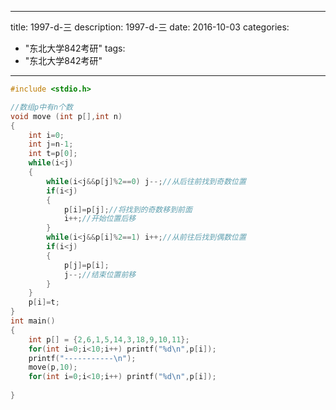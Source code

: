
---
title: 1997-d-三
description: 1997-d-三
date: 2016-10-03
categories:
  - "东北大学842考研"
tags:
  - "东北大学842考研"

---


```cpp
#include <stdio.h> 

//数组p中有n个数 
void move (int p[],int n)
{
	int i=0;
	int j=n-1;
	int t=p[0];
	while(i<j)
	{
		while(i<j&&p[j]%2==0) j--;//从后往前找到奇数位置
		if(i<j)
		{
			p[i]=p[j];//将找到的奇数移到前面
			i++;//开始位置后移	
		} 	
		while(i<j&&p[i]%2==1) i++;//从前往后找到偶数位置
		if(i<j)
		{
			p[j]=p[i];
			j--;//结束位置前移 
		} 
	} 
	p[i]=t; 
}
int main()
{
	int p[] = {2,6,1,5,14,3,18,9,10,11};
	for(int i=0;i<10;i++) printf("%d\n",p[i]); 
	printf("-----------\n");
	move(p,10);
	for(int i=0;i<10;i++) printf("%d\n",p[i]); 
	
}
```

